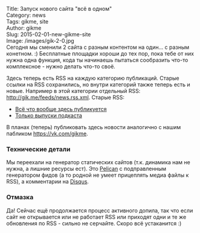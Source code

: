 Title: Запуск нового сайта "всё в одном"  
Category: news  
Tags: gikme, site  
Author: gikme  
Slug: 2015-02-01-new-gikme-site  
Image: /images/gik-2-0.jpg  
Сегодня мы сменили 2 сайта с разным контентом на один... с разным конетном. :) Бесплатные площадки хороши до тех пор, пока тебе от них нужна одна функция, кода ты начинаешь пытаться сообразить что-то комплексное - нужно делать что-то своё.

Здесь теперь есть RSS на каждую категорию публикаций. Старые ссылки на RSS сохранились, но внутри категорий также теперь есть и новые. Например в этой категории отдельный RSS: <http://gik.me/feeds/news.rss.xml>. Старые RSS:

- [Всё что вообще здесь публикуется](http://feeds.feedburner.com/gikmeblog)  
- [Только выпуски подкаста](http://feeds.feedburner.com/gikme)

В планах (теперь) публиковать здесь новости аналогично с нашим пабликом <https://vk.com/gikme>.

### Технические детали

Мы переехали на генератор статических сайтов (т.к. динамика нам не нужна, а лишние ресурсы ест). Это 
[Pelican](http://getpelican.com) с подправленным генератором фидов (а то родной не умеет прицеплять медиа файлы к RSS), а комментарии на [Disqus](http://disqus.com).

### Отмазка

Да! Сейчас ещё продолжается процесс активного допила, так что если сайт не открывается или не работает RSS или приходят одни и те же обновления по RSS - сильно не серчайте. Скоро всё устаканится :)
